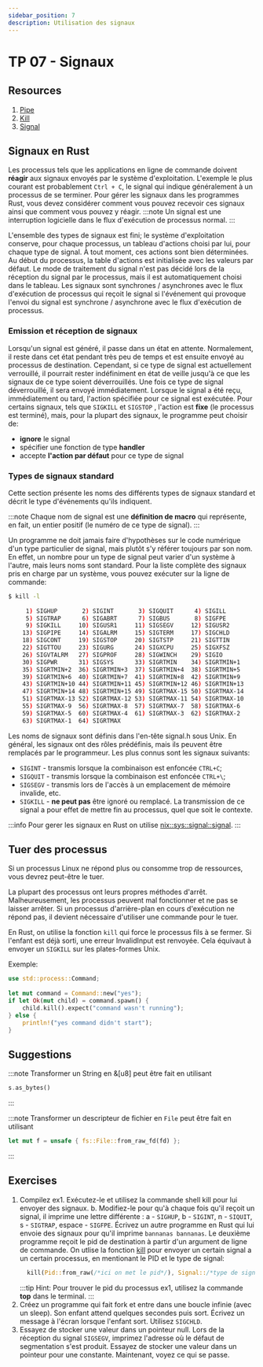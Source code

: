 ```yaml
---
sidebar_position: 7
description: Utilisation des signaux
---
```


# TP 07 - Signaux

## Resources
 1. [Pipe](https://docs.rs/nix/latest/nix/unistd/fn.pipe.html)
 2. [Kill](https://docs.rs/nix/latest/nix/sys/signal/fn.kill.html)
 3. [Signal](https://docs.rs/nix/latest/nix/sys/signal/fn.signal.html)

## Signaux en Rust

Les processus tels que les applications en ligne de commande doivent **réagir** aux signaux envoyés par le système d'exploitation. L'exemple le plus courant est probablement `Ctrl + C`, le signal qui indique généralement à un processus de se terminer. Pour gérer les signaux dans les programmes Rust, vous devez considérer comment vous pouvez recevoir ces signaux ainsi que comment vous pouvez y réagir.
:::note
Un signal est une interruption logicielle dans le flux d'exécution de processus normal.
:::

L'ensemble des types de signaux est fini; le système d'exploitation conserve, pour chaque processus, un tableau d'actions choisi par lui, pour chaque type de signal. À tout moment, ces actions sont bien déterminées. Au début du processus, la table d'actions est initialisée avec les valeurs par défaut. Le mode de traitement du signal n'est pas décidé lors de la réception du signal par le processus, mais il est automatiquement choisi dans le tableau. Les signaux sont synchrones / asynchrones avec le flux d'exécution de processus qui reçoit le signal si l'événement qui provoque l'envoi du signal est synchrone / asynchrone avec le flux d'exécution de processus.

### Emission et réception de signaux

Lorsqu'un signal est généré, il passe dans un état en attente. Normalement, il reste dans cet état pendant très peu de temps et est ensuite envoyé au processus de destination. Cependant, si ce type de signal est actuellement verrouillé, il pourrait rester indéfiniment en état de veille jusqu'à ce que les signaux de ce type soient déverrouillés. Une fois ce type de signal déverrouillé, il sera envoyé immédiatement. Lorsque le signal a été reçu, immédiatement ou tard, l'action spécifiée pour ce signal est exécutée. Pour certains signaux, tels que `SIGKILL` et `SIGSTOP` , l'action est **fixe** (le processus est terminé), mais, pour la plupart des signaux, le programme peut choisir de:
* **ignore** le signal
* spécifier une fonction de type **handler**
* accepte **l'action par défaut** pour ce type de signal

### Types de signaux standard
Cette section présente les noms des différents types de signaux standard et décrit le type d'événements qu'ils indiquent.

:::note
Chaque nom de signal est une **définition de macro** qui représente, en fait, un entier positif (le numéro de ce type de signal).
:::

Un programme ne doit jamais faire d'hypothèses sur le code numérique d'un type particulier de signal, mais plutôt s'y référer toujours par son nom. En effet, un nombre pour un type de signal peut varier d'un système à l'autre, mais leurs noms sont standard. Pour la liste complète des signaux pris en charge par un système, vous pouvez exécuter sur la ligne de commande:

```bash
$ kill -l
 
     1) SIGHUP       2) SIGINT       3) SIGQUIT      4) SIGILL
     5) SIGTRAP      6) SIGABRT      7) SIGBUS       8) SIGFPE
     9) SIGKILL     10) SIGUSR1     11) SIGSEGV     12) SIGUSR2
    13) SIGPIPE     14) SIGALRM     15) SIGTERM     17) SIGCHLD
    18) SIGCONT     19) SIGSTOP     20) SIGTSTP     21) SIGTTIN
    22) SIGTTOU     23) SIGURG      24) SIGXCPU     25) SIGXFSZ
    26) SIGVTALRM   27) SIGPROF     28) SIGWINCH    29) SIGIO
    30) SIGPWR      31) SIGSYS      33) SIGRTMIN    34) SIGRTMIN+1
    35) SIGRTMIN+2  36) SIGRTMIN+3  37) SIGRTMIN+4  38) SIGRTMIN+5
    39) SIGRTMIN+6  40) SIGRTMIN+7  41) SIGRTMIN+8  42) SIGRTMIN+9
    43) SIGRTMIN+10 44) SIGRTMIN+11 45) SIGRTMIN+12 46) SIGRTMIN+13
    47) SIGRTMIN+14 48) SIGRTMIN+15 49) SIGRTMAX-15 50) SIGRTMAX-14
    51) SIGRTMAX-13 52) SIGRTMAX-12 53) SIGRTMAX-11 54) SIGRTMAX-10
    55) SIGRTMAX-9  56) SIGRTMAX-8  57) SIGRTMAX-7  58) SIGRTMAX-6
    59) SIGRTMAX-5  60) SIGRTMAX-4  61) SIGRTMAX-3  62) SIGRTMAX-2
    63) SIGRTMAX-1  64) SIGRTMAX
```

Les noms de signaux sont définis dans l'en-tête signal.h sous Unix. En général, les signaux ont des rôles prédéfinis, mais ils peuvent être remplacés par le programmeur. Les plus connus sont les signaux suivants:
* `SIGINT` - transmis lorsque la combinaison est enfoncée `CTRL+C`;
* `SIGQUIT` - transmis lorsque la combinaison est enfoncée `CTRL+\`;
* `SIGSEGV` - transmis lors de l'accès à un emplacement de mémoire invalide, etc.
* `SIGKILL` - **ne peut pas** être ignoré ou remplacé. La transmission de ce signal a pour effet de mettre fin au processus, quel que soit le contexte.

:::info
Pour gerer les signaux en Rust on utilise [nix::sys::signal::signal](https://docs.rs/nix/latest/nix/sys/signal/fn.signal.html).
:::

## Tuer des processus
Si un processus Linux ne répond plus ou consomme trop de ressources, vous devrez peut-être le tuer.

La plupart des processus ont leurs propres méthodes d'arrêt. Malheureusement, les processus peuvent mal fonctionner et ne pas se laisser arrêter. Si un processus d'arrière-plan en cours d'exécution ne répond pas, il devient nécessaire d'utiliser une commande pour le tuer.

En Rust, on utilise la fonction `kill` qui force le processus fils à se fermer. Si l'enfant est déjà sorti, une erreur InvalidInput est renvoyée. Cela équivaut à envoyer un `SIGKILL` sur les plates-formes Unix.

Exemple:
```rust
use std::process::Command;
 
let mut command = Command::new("yes");
if let Ok(mut child) = command.spawn() {
    child.kill().expect("command wasn't running");
} else {
    println!("yes command didn't start");
}
```

## Suggestions
:::note
Transformer un String en &[u8] peut être fait en utilisant
```rust
s.as_bytes()
```
:::

:::note
Transformer un descripteur de fichier en `File` peut être fait en utilisant
```rust
let mut f = unsafe { fs::File::from_raw_fd(fd) };
```
:::
## Exercises
1. Compilez ex1. Exécutez-le et utilisez la commande shell kill pour lui envoyer des signaux.
    b. Modifiez-le pour qu'à chaque fois qu'il reçoit un signal, il imprime une lettre différente : a - `SIGHUP`, b - `SIGINT`, n - `SIQUIT`, s - `SIGTRAP`, espace - `SIGFPE`. Écrivez un autre programme en Rust qui lui envoie des signaux pour qu'il imprime `bannanas bannanas`. Le deuxième programme reçoit le pid de destination à partir d'un argument de ligne de commande. On utlise la fonction [kill](https://docs.rs/nix/latest/nix/sys/signal/fn.kill.html) pour envoyer un certain signal a un certain processus, en mentionant le PID et le type de signal:
    ```rust
      kill(Pid::from_raw(/*ici on met le pid*/), Signal::/*type de signal*/); 
    ```
    :::tip
    Hint: Pour trouver le pid du processus ex1, utilisez la commande **top** dans le terminal.
    :::
2. Créez un programme qui fait fork et entre dans une boucle infinie (avec un sleep). Son enfant attend quelques secondes puis sort. Écrivez un message à l'écran lorsque l'enfant sort. Utilisez `SIGCHLD`.
3. Essayez de stocker une valeur dans un pointeur null. Lors de la réception du signal `SIGSEGV`, imprimez l'adresse où le défaut de segmentation s'est produit. Essayez de stocker une valeur dans un pointeur pour une constante. Maintenant, voyez ce qui se passe.
